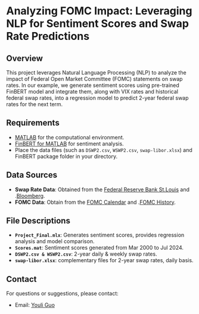 # Analyzing FOMC Impact: Leveraging NLP for Sentiment Scores and Swap Rate Predictions

## Overview

This project leverages Natural Language Processing (NLP) to analyze the impact of Federal Open Market Committee (FOMC) statements on swap rates. In our example, we generate sentiment scores using pre-trained FinBERT model and integrate them, along with VIX rates and historical federal swap rates, into a regression model to predict 2-year federal swap rates for the next term.

## Requirements

- [MATLAB](https://www.mathworks.com/products/matlab.html) for the computational environment.
- [FinBERT for MATLAB](https://github.com/matlab-deep-learning/transformer-models) for sentiment analysis.
- Place the data files (such as `DSWP2.csv`, `WSWP2.csv`, `swap-libor.xlsx`) and FinBERT package folder in your directory.

## Data Sources

- **Swap Rate Data**: Obtained from the [Federal Reserve Bank St.Louis](https://fred.stlouisfed.org/categories/32299) and .[Bloomberg](https://www.bloomberg.com/professional/products/bloomberg-terminal/).
- **FOMC Data**: Obtain from the [FOMC Calendar](https://www.federalreserve.gov/monetarypolicy/fomccalendars.htm) and .[FOMC History](https://www.federalreserve.gov/monetarypolicy/fomc_historical_year.htm).

## File Descriptions

- **`Project_Final.mlx`**: Generates sentiment scores, provides regression analysis and model comparison.
- **`Scores.mat`**: Sentiment scores generated from Mar 2000 to Jul 2024.
- **`DSWP2.csv & WSWP2.csv`**: 2-year daily & weekly swap rates.
- **`swap-libor.xlsx`**: complementary files for 2-year swap rates, daily basis.

## Contact

For questions or suggestions, please contact:

- Email: [Youli Guo](mailto:youliguo0530@gmail.com)
